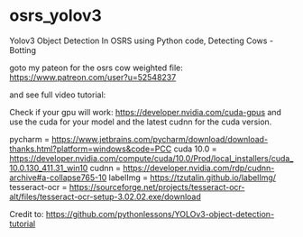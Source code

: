 # osrs_yolov3
Yolov3 Object Detection In OSRS using Python code, Detecting Cows - Botting

goto my pateon for the osrs cow weighted file: https://www.patreon.com/user?u=52548237 

and see full video tutorial: 

Check if your gpu will work: https://developer.nvidia.com/cuda-gpus and use the cuda for your model and the latest cudnn for the cuda version.

pycharm = https://www.jetbrains.com/pycharm/download/download-thanks.html?platform=windows&code=PCC
cuda 10.0 = https://developer.nvidia.com/compute/cuda/10.0/Prod/local_installers/cuda_10.0.130_411.31_win10
cudnn = https://developer.nvidia.com/rdp/cudnn-archive#a-collapse765-10
labelImg = https://tzutalin.github.io/labelImg/
tesseract-ocr = https://sourceforge.net/projects/tesseract-ocr-alt/files/tesseract-ocr-setup-3.02.02.exe/download

Credit to: https://github.com/pythonlessons/YOLOv3-object-detection-tutorial
